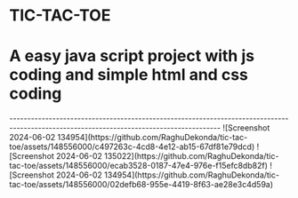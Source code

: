 <h1> TIC-TAC-TOE </h1> 
<h1 > A easy java script project with js coding and simple html and css coding </h1>
-----------------------------------------------------------------------------------------------------------------------------------------
![Screenshot 2024-06-02 134954](https://github.com/RaghuDekonda/tic-tac-toe/assets/148556000/c497263c-4cd8-4e12-ab15-67df81e79dcd)
![Screenshot 2024-06-02 135022](https://github.com/RaghuDekonda/tic-tac-toe/assets/148556000/ecab3528-0187-47e4-976e-f15efc8db82f)
![Screenshot 2024-06-02 134954](https://github.com/RaghuDekonda/tic-tac-toe/assets/148556000/02defb68-955e-4419-8f63-ae28e3c4d59a)




